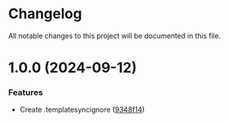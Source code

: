 # Changelog

All notable changes to this project will be documented in this file.

# 1.0.0 (2024-09-12)


### Features

* Create .templatesyncignore ([9348f14](https://github.com/duyluann/aws-terraform-ado/commit/9348f14dbb885b6acc76c6536733e2ca621e2e8d))
